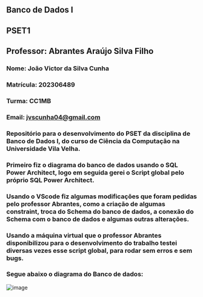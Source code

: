 
## Banco de Dados I
## PSET1
## Professor: Abrantes Araújo Silva Filho
### Nome: João Victor da Silva Cunha
### Matrícula: 202306489
### Turma: CC1MB
### Email: jvscunha04@gmail.com

### Repositório para o desenvolvimento do PSET da disciplina de Banco de Dados I, do curso de Ciência da Computação na Universidade Vila Velha.
### Primeiro fiz o diagrama do banco de dados usando o SQL Power Architect, logo em seguida gerei o Script global pelo próprio SQL Power Architect.
### Usando o VScode fiz algumas modificações que foram pedidas pelo professor Abrantes, como a criação de algumas constraint, troca do Schema do banco de dados, a conexão do Schema com o banco de dados e algumas outras alterações.
### Usando a máquina virtual que o professor Abrantes disponibilizou para o desenvolvimento do trabalho testei diversas vezes esse script global, para rodar sem erros e sem bugs.

### Segue abaixo o diagrama do Banco de dados:

![image](https://github.com/J0aoCunha/uvv_bd1_cc1mb/assets/124682784/84f65191-f10d-49e0-9048-55d717eadf14)
